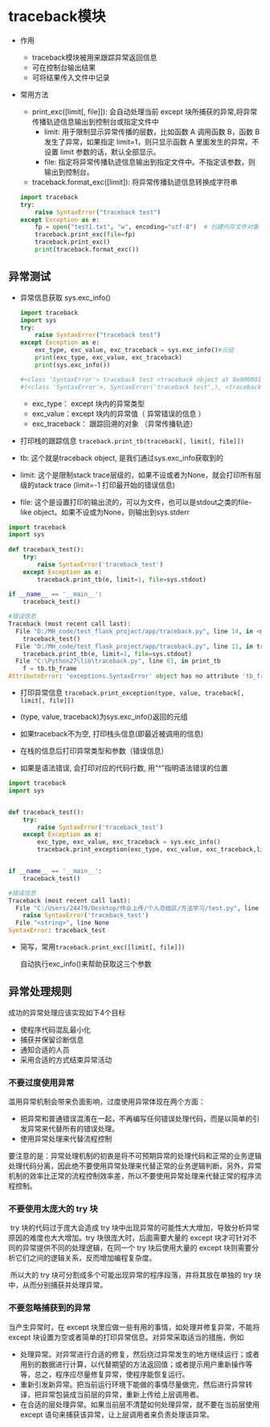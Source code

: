 # traceback模块

+ 作用

  + traceback模块被用来跟踪异常返回信息
  + 可在控制台输出结果
  + 可将结果传入文件中记录

+ 常用方法

  + print_exc([limit[, file]]): 会自动处理当前 except 块所捕获的异常,将异常传播轨迹信息输出到控制台或指定文件中
    + limit: 用于限制显示异常传播的层数，比如函数 A 调用函数 B，函数 B 发生了异常，如果指定 limit=1，则只显示函数 A 里面发生的异常。不设置 limit 参数的话，默认全部显示。
    + file: 指定将异常传播轨迹信息输出到指定文件中。不指定该参数，则输出到控制台。
  + traceback.format_exc([limit]): 将异常传播轨迹信息转换成字符串

  ```python
  import traceback
  try:
      raise SyntaxError("traceback test")
  except Exception as e:
      fp = open("test1.txt", "w", encoding="utf-8")  # 创建内存文件对象
      traceback.print_exc(file=fp)
      traceback.print_exc()
      print(traceback.format_exc())
  ```

## 异常测试

+ 异常信息获取 sys.exc_info() 

  ```python
  import traceback
  import sys
  try:
      raise SyntaxError("traceback test")
  except Exception as e:
      exc_type, exc_value, exc_traceback = sys.exc_info()#元组
      print(exc_type, exc_value, exc_traceback)
      print(sys.exc_info())
  
  #<class 'SyntaxError'> traceback test <traceback object at 0x000001F8306BA988>
  #(<class 'SyntaxError'>, SyntaxError('traceback test',), <traceback object at 0x000001F8306BA988>)
  ```

  + exc_type： except 块内的异常类型
  + exc_value：except 块内的异常值（ 异常错误的信息 ）
  + exc_traceback： 跟踪回溯的对象 （异常传播轨迹）

+  打印栈的跟踪信息 `traceback.print_tb(traceback[, limit[, file]])`

  +  tb: 这个就是traceback object, 是我们通过sys.exc_info获取到的
  + limit: 这个是限制stack trace层级的，如果不设或者为None，就会打印所有层级的stack trace (limit=-1 打印最开始的错误信息)

  +  file: 这个是设置打印的输出流的，可以为文件，也可以是stdout之类的file-like object。如果不设或为None，则输出到sys.stderr

  ```python
  import traceback
  import sys
   
  def traceback_test():
      try:
          raise SyntaxError('traceback_test')
      except Exception as e:
          traceback.print_tb(e, limit=1, file=sys.stdout)
   
  if __name__ == '__main__':
      traceback_test()
  
  #错误信息
  Traceback (most recent call last):
    File "D:/MH_code/test_flask_project/app/traceback.py", line 14, in <module>
      traceback_test()
    File "D:/MH_code/test_flask_project/app/traceback.py", line 11, in traceback_test
      traceback.print_tb(e, limit=1, file=sys.stdout)
    File "C:\Python27\lib\traceback.py", line 61, in print_tb
      f = tb.tb_frame
  AttributeError: 'exceptions.SyntaxError' object has no attribute 'tb_frame'
  
  ```

+  打印异常信息 `traceback.print_exception(type, value, traceback[, limit[, file]])`

  +  (type, value, traceback)为sys.exc_info()返回的元组 
  +  如果traceback不为空, 打印栈头信息(即最近被调用的信息) 
  +  在栈的信息后打印异常类型和参数（错误信息）
  +  如果是语法错误, 会打印对应的代码行数, 用”^”指明语法错误的位置  

  ```python
  import traceback
  import sys
  
  
  def traceback_test():
      try:
          raise SyntaxError('traceback_test')
      except Exception as e:
          exc_type, exc_value, exc_traceback = sys.exc_info()
          traceback.print_exception(exc_type, exc_value, exc_traceback,limit=2,file=sys.stdout)
  
  
  if __name__ == '__main__':
      traceback_test()
  
  #错误信息
  Traceback (most recent call last):
    File "C:/Users/24479/Desktop/作业上传/个人总结区/方法学习/test.py", line 7, in traceback_test
      raise SyntaxError('traceback_test')
    File "<string>", line None
  SyntaxError: traceback_test
  ```

+ 简写，常用`traceback.print_exc([limit[, file]])`

  自动执行exc_info()来帮助获取这三个参数


## 异常处理规则

成功的异常处理应该实现如下4个目标

+ 使程序代码混乱最小化
+ 捕获并保留诊断信息
+ 通知合适的人员
+ 采用合适的方式结束异常活动

###  不要过度使用异常

滥用异常机制会带来负面影响，过度使用异常体现在两个方面：

+ 把异常和普通错误混淆在一起，不再编写任何错误处理代码，而是以简单的引发异常来代替所有的错误处理。
+ 使用异常处理来代替流程控制

要注意的是：异常处理机制的初衷是将不可预期异常的处理代码和正常的业务逻辑处理代码分离，因此绝不要使用异常处理来代替正常的业务逻辑判断。另外，异常机制的效率比正常的流程控制效率差，所以不要使用异常处理来代替正常的程序流程控制。

### 不要使用太庞大的 try 块

​		try 块的代码过于庞大会造成 try 块中出现异常的可能性大大增加，导致分析异常原因的难度也大大增加。try 块很庞大时，后面需要大量的 except 块才可针对不同的异常提供不同的处理逻辑，在同一个 try 块后使用大量的 except 块则需要分析它们之间的逻辑关系，反而增加编程复杂度。

​		所以大的 try 块可分割成多个可能出现异常的程序段落，并将其放在单独的 try 块中，从而分别捕获并处理异常。

###  不要忽略捕获到的异常

当产生异常时，在 except 块里应做一些有用的事情，如处理并修复异常，不能将 except 块设置为空或者简单的打印异常信息。对异常采取适当的措施，例如

+ 处理异常。对异常进行合适的修复，然后绕过异常发生的地方继续运行；或者用别的数据进行计算，以代替期望的方法返回值；或者提示用户重新操作等等，总之，程序应尽量修复异常，使程序能恢复运行。
+ 重新引发新异常。把当前运行环境下能做的事情尽量做完，然后进行异常转译，把异常包装成当前层的异常，重新上传给上层调用者。
+ 在合适的层处理异常。如果当前层不清楚如何处理异常，就不要在当前层使用 except 语句来捕获该异常，让上层调用者来负责处理该异常。